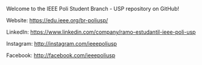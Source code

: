 Welcome to the IEEE Poli Student Branch - USP repository on GitHub!

Website: https://edu.ieee.org/br-poliusp/

LinkedIn: https://www.linkedin.com/company/ramo-estudantil-ieee-poli-usp

Instagram: http://instagram.com/ieeepoliusp

Facebook: http://facebook.com/ieeepoliusp
